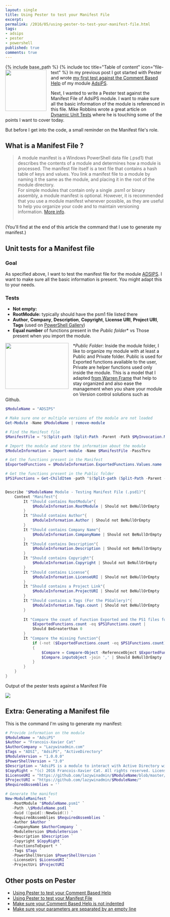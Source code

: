 ```yaml
---
layout: single
title: Using Pester to test your Manifest File
excerpt: 
permalink: /2016/05/using-pester-to-test-your-manifest-file.html
tags: 
- adsips
- pester
- powershell
published: true
comments: true
---
```

{% include base_path %} 
{% include toc title="Table of content" icon="file-text" %}
<img imageanchor="1" style="clear: left; float: left; margin-bottom: 1em; margin-right: 1em;" border="0" height="130" src="{{ base_path }}/images/2016/20160511_Using_Pester_to_test_your_Manifest_File/pester_logo__837959368__-320x320.png" width="130" /> In my previous post I got started with Pester and wrote <a href="{{ base_path }}/2016/05/using-pester-to-test-your-comment-based.html" target="_blank">my first test against the Comment Based Help</a> of my module [AdsiPS](https://github.com/lazywinadmin/AdsiPS").

Next, I wanted to write a Pester test against the Manifest File of AdsiPS module. I want to make sure all the basic information of the module is referenced in this file. Mike Robbins wrote a great article on <a href="http://mikefrobbins.com/2016/04/14/write-dynamic-unit-tests-for-your-powershell-code-with-pester/" target="_blank">Dynamic Unit Tests</a> where he is touching some of the points I want to cover today.

But before I get into the code, a small reminder on the Manifest file's role.


## What is a Manifest File ?


>A module manifest is a Windows PowerShell data file (.psd1) that describes the contents of a module and determines how a module is processed. The manifest file itself is a text file that contains a hash table of keys and values. You link a manifest file to a module by naming it the same as the module, and placing it in the root of the module directory.
> <br> For simple modules that contain only a single .psm1 or binary assembly, a module manifest is optional. However, it is recommended that you use a module manifest whenever possible, as they are useful to help you organize your code and to maintain versioning information. <a href="https://msdn.microsoft.com/en-us/library/dd878337(v=vs.85).aspx">More info</a>.<br><br>

(You'll find at the end of this article the command that I use to generate my manifest.)



## Unit tests for a Manifest file


### Goal

As specified above, I want to test the manifest file for the module <a href="https://github.com/lazywinadmin/AdsiPS" target="_blank">ADSIPS</a>. I want to make sure all the basic information is present. You might adapt this to your needs.

### Tests

* <b>Not empty:</b>
* <b>RootModule:</b> typically should have the psm1 file listed there
* <b>Author</b>, <b>Company</b>, <b>Description</b>, <b>Copyright</b>, <b>License URI</b>, <b>Project URI</b>, <b>Tags</b> (used on <a href="https://www.powershellgallery.com/" target="_blank">PowerShell Gallery</a>)
* <b>Equal number</b> of functions present in the <i>Public folder</i>* vs Those present when you import the module.

<img imageanchor="1" style="clear: left; float: left; margin-bottom: 1em; margin-right: 1em;" border="0" height="145" src="{{ base_path }}/images/2016/20160511_Using_Pester_to_test_your_Manifest_File/2016-05-11_23-40-31__1805837867__-256x186.png" width="200" />*<i>Public Folder</i>: Inside the module folder, I like to organize my module with at least a Public and Private folder. Public is used for Exported functions available to the user, Private are helper functions used only inside the module. This is a model that I adapted [from Warren Frame](http://ramblingcookiemonster.github.io/Building-A-PowerShell-Module/) that help to stay organized and also ease the management when you share your module on Version control solutions such as Github.


```powershell
$ModuleName = "ADSIPS"

# Make sure one or multiple versions of the module are not loaded
Get-Module -Name $ModuleName | remove-module

# Find the Manifest file
$ManifestFile = "$(Split-path (Split-Path -Parent -Path $MyInvocation.MyCommand.Definition))\$ModuleName\$ModuleName.psd1"

# Import the module and store the information about the module
$ModuleInformation = Import-module -Name $ManifestFile -PassThru

# Get the functions present in the Manifest
$ExportedFunctions = $ModuleInformation.ExportedFunctions.Values.name

# Get the functions present in the Public folder
$PS1Functions = Get-ChildItem -path "$(Split-path (Split-Path -Parent -Path $MyInvocation.MyCommand.Definition))\$ModuleName\public\*.ps1"


Describe "$ModuleName Module - Testing Manifest File (.psd1)"{
    Context "Manifest"{
        It "Should contains RootModule"{
            $ModuleInformation.RootModule | Should not BeNullOrEmpty
        }
        It "Should contains Author"{
            $ModuleInformation.Author | Should not BeNullOrEmpty
        }
        It "Should contains Company Name"{
            $ModuleInformation.CompanyName | Should not BeNullOrEmpty
        }
        It "Should contains Description"{
            $ModuleInformation.Description | Should not BeNullOrEmpty
        }
        It "Should contains Copyright"{
            $ModuleInformation.Copyright | Should not BeNullOrEmpty
        }
        It "Should contains License"{
            $ModuleInformation.LicenseURI | Should not BeNullOrEmpty
        }
        It "Should contains a Project Link"{
            $ModuleInformation.ProjectURI | Should not BeNullOrEmpty
        }
        It "Should contains a Tags (For the PSGallery)"{
            $ModuleInformation.Tags.count | Should not BeNullOrEmpty
        }
        
        It "Compare the count of Function Exported and the PS1 files found"{
            $ExportedFunctions.count -eq $PS1Functions.count |
            Should BeGreaterthan 0
        }
        It "Compare the missing function"{
            if (-not ($ExportedFunctions.count -eq $PS1Functions.count))
            {
                $Compare = Compare-Object -ReferenceObject $ExportedFunctions -DifferenceObject $PS1Functions.basename
                $Compare.inputobject -join ',' | Should BeNullOrEmpty
            }
        }
    }
}
```


Output of the pester tests against a Manifest File

<img border="0" src="{{ base_path }}/images/2016/20160511_Using_Pester_to_test_your_Manifest_File/Pester_Manifest__1218784296__-790x248.png" />


## Extra: Generating a Manifest file

This is the command I'm using to generate my manifest:

```powershell
# Provide information on the module
$ModuleName = "AdsiPS"
$Author = "Francois-Xavier Cat"
$AuthorCompany = "Lazywinadmin.com"
$Tags = "ADSI", "AdsiPS", "ActiveDirectory"
$ModuleVersion = "1.0.0.0"
$PowerShellVersion = "3.0"
$Description = "AdsiPS is a module to interact with Active Directory without the Microsoft ActiveDirectory module"
$CopyRight = "(c) 2016 Francois-Xavier Cat. All rights reserved. Licensed under The MIT License (MIT)"
$LicenseURI = "https://github.com/lazywinadmin/$ModuleName/blob/master/LICENSE"
$ProjectURI = "https://github.com/lazywinadmin/$ModuleName/"
$RequiredAssemblies = ''

# Generate the manifest
New-ModuleManifest `
   -RootModule "$ModuleName.psm1" `
   -Path .\$ModuleName.psd1 `
   -Guid ([guid]::NewGuid()) `
   -RequiredAssemblies $RequiredAssemblies `
   -Author $Author `
   -CompanyName $AuthorCompany `
   -ModuleVersion $ModuleVersion `
   -Description $Description `
   -Copyright $CopyRight `
   -FunctionsToExport * `
   -Tags $Tags `
   -PowerShellVersion $PowerShellVersion `
   -LicenseUri $LicenseURI `
   -ProjectUri $ProjectURI
```



## Other posts on Pester


* <a href="{{ base_path }}/2016/05/using-pester-to-test-your-comment-based.html" target="_blank">Using Pester to test your Comment Based Help</a>
* <a href="{{ base_path }}/2016/05/using-pester-to-test-your-manifest-file.html" target="_blank">Using Pester to test your Manifest File</a>
* <a href="{{ base_path }}/2016/08/powershellpester-make-sure-your-comment.html" target="_blank">Make sure your Comment Based Help is not indented</a>
* <a href="{{ base_path }}/2016/08/powershellpester-make-sure-your.html" target="_blank">Make sure your parameters are separated by an empty line</a>


